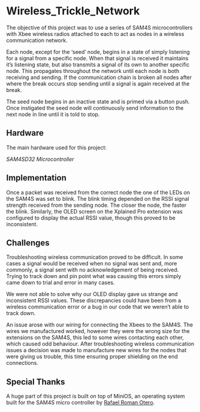 # Wireless_Trickle_Network
The objective of this project was to use a series of SAM4S microcontrollers with Xbee wireless radios attached to each to act as nodes in a wireless communication network.

Each node, except for the ‘seed’ node, begins in a state of simply listening for a signal from a specific node. When that signal is received it maintains it’s listening state, but also transmits a signal of its own to another specific node. This propagates throughout the network until each node is both receiving and sending. If the communication chain is broken all nodes after where the break occurs stop sending until a signal is again received at the break.

The seed node begins in an inactive state and is primed via a button push. Once instigated the seed node will continuously send information to the next node in line until it is told to stop.

## Hardware

The main hardware used for this project:

*SAM4SD32 Microcontroller*

## Implementation
Once a packet was received from the correct node the one of the LEDs on the SAM4S was set to blink. The blink timing depended on the RSSI signal strength received from the sending node. The closer the node, the faster the blink. Similarly, the OLED screen on the Xplained Pro extension was configured to display the actual RSSI value, though this proved to be inconsistent.

## Challenges
Troubleshooting wireless communication proved to be difficult. In some cases a signal would be received when no signal was sent and, more commonly, a signal sent with no acknowledgement of being received. Trying to track down and pin point what was causing this errors simply came down to trial and error in many cases.

We were not able to solve why our OLED display gave us strange and inconsistent RSSI values. These discrepancies could have been from a wireless communication error or a bug in our code that we weren’t able to track down.

An issue arose with our wiring for connecting the Xbees to the SAM4S. The wires we manufactured worked, however they were the wrong size for the extensions on the SAM4S, this led to some wires contacting each other, which caused odd behaviour. After troubleshooting wireless communication issues a decision was made to manufacture new wires for the nodes that were giving us trouble, this time ensuring proper shielding on the end connections.

## Special Thanks
A huge part of this project is built on top of MiniOS, an operating system built for the SAM4S micro controller by [Rafael Roman Otero](http://embedntks.com/author/romanot/).

